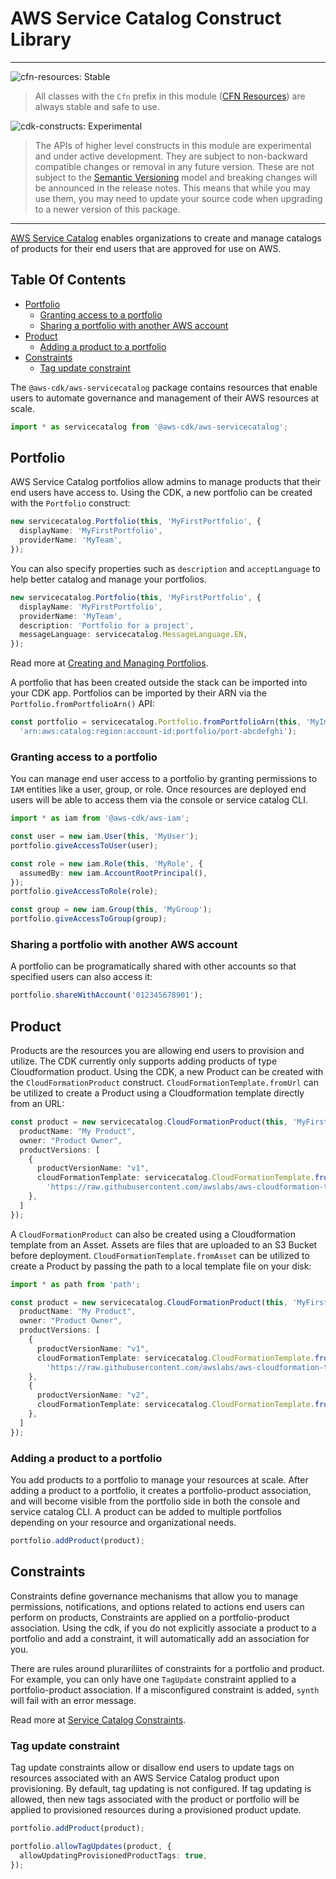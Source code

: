 # AWS Service Catalog Construct Library
<!--BEGIN STABILITY BANNER-->

---

![cfn-resources: Stable](https://img.shields.io/badge/cfn--resources-stable-success.svg?style=for-the-badge)

> All classes with the `Cfn` prefix in this module ([CFN Resources]) are always stable and safe to use.
>
> [CFN Resources]: https://docs.aws.amazon.com/cdk/latest/guide/constructs.html#constructs_lib

![cdk-constructs: Experimental](https://img.shields.io/badge/cdk--constructs-experimental-important.svg?style=for-the-badge)

> The APIs of higher level constructs in this module are experimental and under active development.
> They are subject to non-backward compatible changes or removal in any future version. These are
> not subject to the [Semantic Versioning](https://semver.org/) model and breaking changes will be
> announced in the release notes. This means that while you may use them, you may need to update
> your source code when upgrading to a newer version of this package.

---

<!--END STABILITY BANNER-->

[AWS Service Catalog](https://docs.aws.amazon.com/servicecatalog/latest/dg/what-is-service-catalog.html)
enables organizations to create and manage catalogs of products for their end users that are approved for use on AWS.

## Table Of Contents

- [Portfolio](#portfolio)
  - [Granting access to a portfolio](#granting-access-to-a-portfolio)
  - [Sharing a portfolio with another AWS account](#sharing-a-portfolio-with-another-aws-account)
- [Product](#product)
  - [Adding a product to a portfolio](#associations)
- [Constraints](#constraints)
  - [Tag update constraint](#tag-update)

The `@aws-cdk/aws-servicecatalog` package contains resources that enable users to automate governance and management of their AWS resources at scale.

```ts nofixture
import * as servicecatalog from '@aws-cdk/aws-servicecatalog';
```

## Portfolio

AWS Service Catalog portfolios allow admins to manage products that their end users have access to.
Using the CDK, a new portfolio can be created with the `Portfolio` construct:

```ts
new servicecatalog.Portfolio(this, 'MyFirstPortfolio', {
  displayName: 'MyFirstPortfolio',
  providerName: 'MyTeam',
});
```

You can also specify properties such as `description` and `acceptLanguage`
to help better catalog and manage your portfolios.

```ts
new servicecatalog.Portfolio(this, 'MyFirstPortfolio', {
  displayName: 'MyFirstPortfolio',
  providerName: 'MyTeam',
  description: 'Portfolio for a project',
  messageLanguage: servicecatalog.MessageLanguage.EN,
});
```

Read more at [Creating and Managing Portfolios](https://docs.aws.amazon.com/servicecatalog/latest/adminguide/catalogs_portfolios.html).

A portfolio that has been created outside the stack can be imported into your CDK app.
Portfolios can be imported by their ARN via the `Portfolio.fromPortfolioArn()` API:

```ts
const portfolio = servicecatalog.Portfolio.fromPortfolioArn(this, 'MyImportedPortfolio',
  'arn:aws:catalog:region:account-id:portfolio/port-abcdefghi');
```

### Granting access to a portfolio

You can manage end user access to a portfolio by granting permissions to `IAM` entities like a user, group, or role.
Once resources are deployed end users will be able to access them via the console or service catalog CLI.

```ts fixture=basic-portfolio
import * as iam from '@aws-cdk/aws-iam';

const user = new iam.User(this, 'MyUser');
portfolio.giveAccessToUser(user);

const role = new iam.Role(this, 'MyRole', {
  assumedBy: new iam.AccountRootPrincipal(),
});
portfolio.giveAccessToRole(role);

const group = new iam.Group(this, 'MyGroup');
portfolio.giveAccessToGroup(group);
```

### Sharing a portfolio with another AWS account

A portfolio can be programatically shared with other accounts so that specified users can also access it:

```ts fixture=basic-portfolio
portfolio.shareWithAccount('012345678901');
```

## Product

Products are the resources you are allowing end users to provision and utilize. 
The CDK currently only supports adding products of type Cloudformation product. 
Using the CDK, a new Product can be created with the `CloudFormationProduct` construct.
`CloudFormationTemplate.fromUrl` can be utilized to create a Product using a Cloudformation template directly from an URL:

```ts
const product = new servicecatalog.CloudFormationProduct(this, 'MyFirstProduct', {
  productName: "My Product",
  owner: "Product Owner",
  productVersions: [
    {
      productVersionName: "v1",
      cloudFormationTemplate: servicecatalog.CloudFormationTemplate.fromUrl(
        'https://raw.githubusercontent.com/awslabs/aws-cloudformation-templates/master/aws/services/ServiceCatalog/Product.yaml'),
    },
  ]
});
```

A `CloudFormationProduct` can also be created using a Cloudformation template from an Asset.
Assets are files that are uploaded to an S3 Bucket before deployment.
`CloudFormationTemplate.fromAsset` can be utilized to create a Product by passing the path to a local template file on your disk:

```ts
import * as path from 'path';

const product = new servicecatalog.CloudFormationProduct(this, 'MyFirstProduct', {
  productName: "My Product",
  owner: "Product Owner",
  productVersions: [
    {
      productVersionName: "v1",
      cloudFormationTemplate: servicecatalog.CloudFormationTemplate.fromUrl(
        'https://raw.githubusercontent.com/awslabs/aws-cloudformation-templates/master/aws/services/ServiceCatalog/Product.yaml'),
    },
    {
      productVersionName: "v2",
      cloudFormationTemplate: servicecatalog.CloudFormationTemplate.fromAsset(path.join(__dirname, 'development-environment.template.json')),
    },
  ]
});
```

### Adding a product to a portfolio

You add products to a portfolio to manage your resources at scale.  After adding a product to a portfolio,
it creates a portfolio-product association, and will become visible from the portfolio side in both the console and service catalog CLI.
A product can be added to multiple portfolios depending on your resource and organizational needs.

```ts fixture=portfolio-product
portfolio.addProduct(product);
```

## Constraints

Constraints define governance mechanisms that allow you to manage permissions, notifications, and options related to actions end users can perform on products,
Constraints are applied on a portfolio-product association.
Using the cdk, if you do not explicitly associate a product to a portfolio and add a constraint, it will automatically add an association for you.

There are rules around plurariliites of constraints for a portfolio and product. For example, you can only have one `TagUpdate`
constraint applied to a portfolio-product association. 
If a misconfigured constraint is added, `synth` will fail with an error message.

Read more at [Service Catalog Constraints](https://docs.aws.amazon.com/servicecatalog/latest/adminguide/constraints.html).

### Tag update constraint

Tag update constraints allow or disallow end users to update tags on resources associated with an AWS Service Catalog product upon provisioning. By default, tag updating is not configured.
If tag updating is allowed, then new tags associated with the product or portfolio will be applied to provisioned resources during a provisioned product update.

```ts fixture=portfolio-product
portfolio.addProduct(product);

portfolio.allowTagUpdates(product, {
  allowUpdatingProvisionedProductTags: true,
});
```
